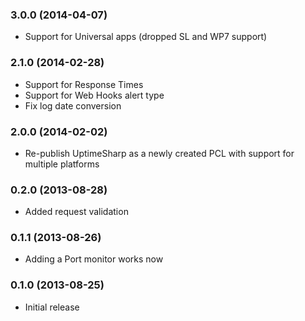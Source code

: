 ### 3.0.0 (2014-04-07)

- Support for Universal apps (dropped SL and WP7 support)

### 2.1.0 (2014-02-28)

- Support for Response Times
- Support for Web Hooks alert type
- Fix log date conversion

### 2.0.0 (2014-02-02)

- Re-publish UptimeSharp as a newly created PCL with support for multiple platforms

### 0.2.0 (2013-08-28)

- Added request validation

### 0.1.1 (2013-08-26)

- Adding a Port monitor works now

### 0.1.0 (2013-08-25)

- Initial release
